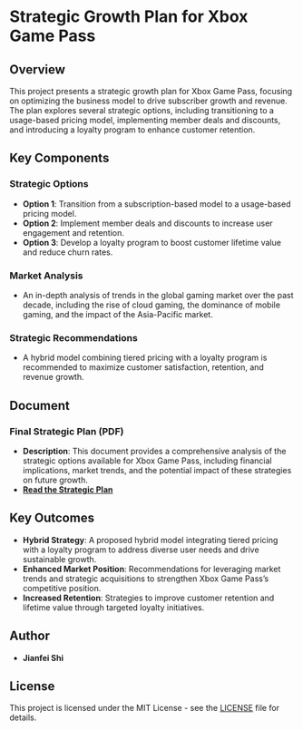 # Strategic Growth Plan for Xbox Game Pass

## Overview
This project presents a strategic growth plan for Xbox Game Pass, focusing on optimizing the business model to drive subscriber growth and revenue. The plan explores several strategic options, including transitioning to a usage-based pricing model, implementing member deals and discounts, and introducing a loyalty program to enhance customer retention.

## Key Components

### Strategic Options
- **Option 1**: Transition from a subscription-based model to a usage-based pricing model.
- **Option 2**: Implement member deals and discounts to increase user engagement and retention.
- **Option 3**: Develop a loyalty program to boost customer lifetime value and reduce churn rates.

### Market Analysis
- An in-depth analysis of trends in the global gaming market over the past decade, including the rise of cloud gaming, the dominance of mobile gaming, and the impact of the Asia-Pacific market.

### Strategic Recommendations
- A hybrid model combining tiered pricing with a loyalty program is recommended to maximize customer satisfaction, retention, and revenue growth.

## Document

### **Final Strategic Plan (PDF)**
   - **Description**: This document provides a comprehensive analysis of the strategic options available for Xbox Game Pass, including financial implications, market trends, and the potential impact of these strategies on future growth.
   - **[Read the Strategic Plan](https://github.com/shijianfei1413/Strategic-Growth-Plan-for-Xbox-Game-Pass/blob/c5da815e54b00ab1fd2cc713ecc4fe8f1f18246a/Final%20Strategic%20Plan.pdf)**

## Key Outcomes
- **Hybrid Strategy**: A proposed hybrid model integrating tiered pricing with a loyalty program to address diverse user needs and drive sustainable growth.
- **Enhanced Market Position**: Recommendations for leveraging market trends and strategic acquisitions to strengthen Xbox Game Pass’s competitive position.
- **Increased Retention**: Strategies to improve customer retention and lifetime value through targeted loyalty initiatives.

## Author
- **Jianfei Shi**

## License
This project is licensed under the MIT License - see the [LICENSE](LICENSE) file for details.
